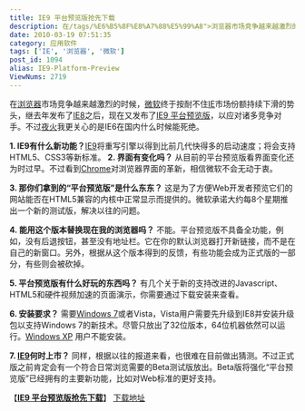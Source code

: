 ```yaml
---
title: IE9 平台预览版抢先下载
description: 在/tags/%E6%B5%8F%E8%A7%88%E5%99%A8">浏览器市场竞争越来越激烈的时候，/tags/%E5%BE%AE%E8%BD%AF">微软终于按耐不住/tags/IE">IE市场份额持续下滑的势头，继去年发布了post/IE8-For-WinXP.html">IE8之后，现在又发布了post/IE9-Platform-Preview.html">IE9平台预览版，以应对诸多竞争对手。不过夜火我更关心的是IE6在国内什么时候能死绝。……
date: 2010-03-19 07:51:35
category: 应用软件
tags: ['IE', '浏览器', '微软']
post_id: 1094
alias: IE9-Platform-Preview
ViewNums: 2719
---
```


在[浏览器](/tags/%E6%B5%8F%E8%A7%88%E5%99%A8)市场竞争越来越激烈的时候，[微软](/tags/%E5%BE%AE%E8%BD%AF)终于按耐不住[IE](/tags/IE)市场份额持续下滑的势头，继去年发布了[IE8](/blog/ie8-for-winxp)之后，现在又发布了[IE9 平台预览版](/blog/ie9-platform-preview)，以应对诸多竞争对手。不过[夜火](http://www.15897.com)我更关心的是IE6在国内什么时候能死绝。

**1. IE9有什么新功能？**[IE9](/blog/ie9-platform-preview)将重写引擎以得到比前几代快得多的启动速度；将会支持HTML5、CSS3等新标准。
 **2. 界面有变化吗？**
从目前的平台预览版看界面变化还为时过早。不过看到[Chrome](/tags/Chrome)对浏览器界面的革新，相信微软不会无动于衷。

**3. 那你们拿到的“平台预览版”是什么东东？**
这是为了方便Web开发者预览它们的网站能否在HTML5兼容的内核中正常显示而提供的。微软承诺大约每8个星期推出一个新的测试版，解决以往的问题。

**4. 能用这个版本替换现在我的浏览器吗？**
不能。平台预览版不具备全功能，例如，没有后退按钮，甚至没有地址栏。它在你的默认浏览器打开新链接，而不是在自己的新窗口。另外，根据从这个版本得到的反馈，有些功能会成为正式版的一部分，有些则会被砍掉。

**5. 平台预览版有什么好玩的东西吗？**
有几个关于新的支持改进的Javascript、HTML5和硬件视频加速的页面演示，你需要通过下载安装来查看。

**6. 安装要求？**
需要[Windows 7](/blog/windows-7-rtm-build-760016385)或者Vista，Vista用户需要先升级到IE8并安装升级包以支持Windows 7的新技术。尽管只放出了32位版本，64位机器依然可以运行。[Windows XP](/blog/deepin-litexp-windows-xp-sp3-v62) 用户不能安装。

**7. [IE9](/blog/ie9-platform-preview)何时上市？**
同样，根据以往的报道来看，也很难在目前做出猜测。不过正式版之前肯定会有一个符合日常浏览需要的Beta测试版放出。Beta版将强化“平台预览版”已经拥有的主要新功能，比如对Web标准的更好支持。

【[**IE9 平台预览版抢先下载**](/blog/ie9-platform-preview)】
[下载地址](download.asp?id=400)

